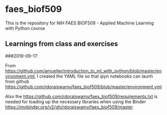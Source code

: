 # faes_biof509

This is the repository for NIH FAES BIOF509 - Applied Machine Learning with Python course

## Learnings from class and exercises

###2019-09-17:

From https://github.com/amueller/introduction_to_ml_with_python/blob/master/environment.yml, I created the YAML file so that ipyn notebooks can launh from github https://github.com/rdoraiswamy/faes_biof509/blob/master/environment.yml

Also the https://github.com/rdoraiswamy/faes_biof509/requirements.txt is needed for loading up the necessary libraries when using the Binder https://mybinder.org/v2/gh/rdoraiswamy/faes_biof509/master
